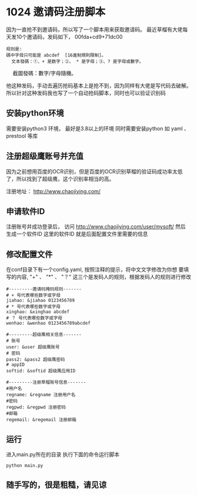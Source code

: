 # 1024 邀请码注册脚本
因为一直抢不到邀请码，所以写了一个脚本用来获取邀请码。
最近草榴有大佬每天发10个邀请码，发码如下，
    00fda+cd9+71dc00 
    
    规则是:
    碼中字母只可能是 abcdef  [16進制規則限制]。
      文本發碼：①、+ 是数字；②、 * 是字母；③、? 是字母或數字。
　  截圖發碼：數字/字母隨機。

他这种发码，手动去遍历抢码基本上是抢不到，因为同样有大佬是写代码去破解。
所以针对这种发码我也写了一个自动抢码脚本，同时也可以验证识别码

## 安装python环境
需要安装python3 环境， 最好是3.8以上的环境
同时需要安装python 如 yaml 、prestool 等库

## 注册超级鹰账号并充值
因为之前想用百度的OCR识别，但是百度的OCR识别草榴的验证码成功率太低了，所以找到了超级鹰，这个识别率相当的高。

注册地址： http://www.chaojiying.com/

## 申请软件ID
注册账号并成功登录后， 
访问 http://www.chaojiying.com/user/mysoft/
然后 生成一个软件ID 这里的软件ID 就是后面配置文件里需要的信息


## 修改配置文件 
在conf目录下有一个config.yaml, 按照注释的提示，将中文文字修改为你想
要填写的内容, 
 "+" 、 "*" 、 "？" 这三个是发码人的规则，根据发码人的规则进行修改


```
#---------邀请码掩码规则-------
# + 号代表哪些数字或字母
jiahao: &jiahao 0123456789
# * 号代表哪些数字或字母
xinghao: &xinghao abcdef
# ？ 号代表哪些数字或字母
wenhao: &wenhao 0123456789abcdef

#---------超级鹰相关信息-------
# 账号
user: &user 超级鹰账号
# 密码
pass2: &pass2 超级鹰密码
# appID
softid: &softid 超级鹰应用ID

#---------注册草榴账号信息-------
#用户名
regname: &regname 注册用户名
#密码
regpwd: &regpwd 注册密码
#邮箱
regemail: &regemail 注册邮箱
```

## 运行
进入main.py所在的目录
执行下面的命令运行脚本
```
python main.py  
```

## 随手写的，很是粗糙，请见谅

